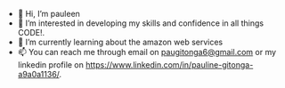- 👋 Hi, I’m pauleen 
- 👀 I’m interested in developing my skills and confidence in all things CODE!.
- 🌱 I’m currently learning about the amazon web services
- 📫 You can reach me through email on paugitonga6@gmail.com or my linkedin profile on https://www.linkedin.com/in/pauline-gitonga-a9a0a1136/.

<!---
pauleen123/pauleen123 is a ✨ special ✨ repository because its `README.md` (this file) appears on your GitHub profile.
You can click the Preview link to take a look at your changes.
--->
